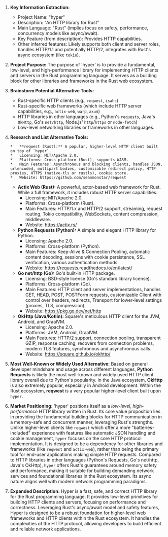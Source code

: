 1.  **Key Information Extraction:**
    *   Project Name: "hyper"
    *   Description: "An HTTP library for Rust"
    *   Main Language: "Rust" (implies focus on safety, performance, concurrency models like async/await).
    *   Key Feature (from description): Provides HTTP capabilities.
    *   Other inferred features: Likely supports both client and server roles, handles HTTP/1.1 and potentially HTTP/2, integrates with Rust's async ecosystem (like `tokio`).

2.  **Project Purpose:**
    The purpose of 'hyper' is to provide a fundamental, low-level, and high-performance library for implementing HTTP clients and servers in the Rust programming language. It serves as a building block for other libraries and frameworks in the Rust web ecosystem.

3.  **Brainstorm Potential Alternative Tools:**
    *   Rust-specific HTTP clients (e.g., `reqwest`, `isahc`)
    *   Rust-specific web frameworks (which include HTTP server capabilities, e.g., `actix-web`, `warp`, `axum`)
    *   HTTP libraries in other languages (e.g., Python's `requests`, Java's `OkHttp`, Go's `net/http`, Node.js' `http`/`https` or `node-fetch`)
    *   Low-level networking libraries or frameworks in other languages.

4.  **Research and List Alternative Tools:**

        *   **reqwest (Rust):** A popular, higher-level HTTP client built on top of `hyper`.
        *   Licensing: MIT/Apache 2.0.
        *   Platforms: Cross-platform (Rust), supports WASM.
        *   Main Features: Asynchronous and blocking clients, handles JSON, urlencoded, multipart bodies, customizable redirect policy, HTTP proxies, HTTPS (native-tls or rustls), cookie store.
        *   Website: https://github.com/seanmonstar/reqwest
    *   **Actix Web (Rust):** A powerful, actor-based web framework for Rust. While a full framework, it includes robust HTTP server capabilities.
        *   Licensing: MIT/Apache 2.0.
        *   Platforms: Cross-platform (Rust).
        *   Main Features: HTTP/1.x and HTTP/2 support, streaming, request routing, Tokio compatibility, WebSockets, content compression, middleware.
        *   Website: https://actix.rs/
    *   **Python Requests (Python):** A simple and elegant HTTP library for Python.
        *   Licensing: Apache 2.0.
        *   Platforms: Cross-platform (Python).
        *   Main Features: Keep-Alive & Connection Pooling, automatic content decoding, sessions with cookie persistence, SSL verification, various authentication methods.
        *   Website: https://requests.readthedocs.io/en/latest/
    *   **Go net/http (Go):** Go's built-in HTTP package.
        *   Licensing: BSD-style license (Go's standard library license).
        *   Platforms: Cross-platform (Go).
        *   Main Features: HTTP client and server implementations, handles GET, HEAD, POST, POSTForm requests, customizable Client with control over headers, redirects, Transport for lower-level settings (proxies, TLS, compression).
        *   Website: https://pkg.go.dev/net/http
    *   **OkHttp (Java/Kotlin):** Square's meticulous HTTP client for the JVM, Android, and GraalVM.
        *   Licensing: Apache 2.0.
        *   Platforms: JVM, Android, GraalVM.
        *   Main Features: HTTP/2 support, connection pooling, transparent GZIP, response caching, recovers from connection problems, modern TLS features, synchronous and asynchronous calls.
        *   Website: https://square.github.io/okhttp/

5.  **Most Well-Known or Widely Used Alternative:**
    Based on general developer mindshare and usage across different languages, **Python Requests** is likely the most well-known and widely used HTTP client library overall due to Python's popularity. In the Java ecosystem, **OkHttp** is also extremely popular, especially in Android development. Within the Rust ecosystem, **reqwest** is a very popular higher-level client built upon `hyper`.

6.  **Market Positioning:**
    'hyper' positions itself as a *low-level*, *high-performance* HTTP library written in Rust. Its core value proposition lies in providing the fundamental building blocks for HTTP communication in a memory-safe and concurrent manner, leveraging Rust's strengths. Unlike higher-level clients like `reqwest` which offer a more "batteries-included" experience with features like automatic JSON handling and cookie management, `hyper` focuses on the core HTTP protocol implementation. It is designed to be a dependency for other libraries and frameworks (like `reqwest` and `actix-web`), rather than being the primary tool for end-user applications making simple HTTP requests. Compared to HTTP libraries in other languages (Python's Requests, Go's net/http, Java's OkHttp), `hyper` offers Rust's guarantees around memory safety and performance, making it suitable for building demanding network services and foundational libraries in the Rust ecosystem. Its async nature aligns well with modern network programming paradigms.

7.  **Expanded Description:**
    Hyper is a fast, safe, and correct HTTP library for the Rust programming language. It provides low-level primitives for building HTTP clients and servers, focusing on performance and correctness. Leveraging Rust's async/await model and safety features, Hyper is designed to be a robust foundation for higher-level web frameworks and HTTP clients within the Rust ecosystem. It handles the complexities of the HTTP protocol, allowing developers to build efficient and reliable network applications.